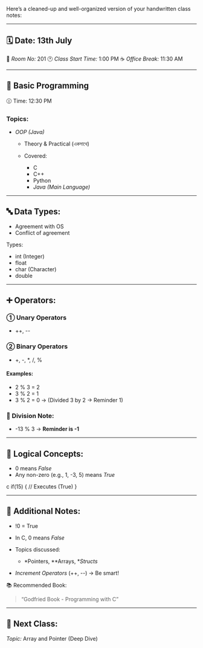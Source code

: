 Here’s a cleaned-up and well-organized version of your handwritten class notes:

---

## 🗓 Date: 13th July

📍 *Room No:* 201
🕐 *Class Start Time:* 1:00 PM
☕ *Office Break:* 11:30 AM

---

## 🔰 Basic Programming

🕧 Time: 12:30 PM

### Topics:

* *OOP (Java)*

  * Theory & Practical (একসাথে)
  * Covered:

    * C
    * C++
    * Python
    * *Java (Main Language)*

---

## 🔤 Data Types:

* Agreement with OS
* Conflict of agreement

Types:

* int (Integer)
* float
* char (Character)
* double

---

## ➕ Operators:

### ① Unary Operators

* ++, --

### ② Binary Operators

* +, -, *, /, %

#### Examples:

* 2 % 3 = 2
* 3 % 2 = 1
* 3 % 2 = 0 → (Divided 3 by 2 → Reminder 1)

### 🔁 Division Note:

* -13 % 3 → **Reminder is -1**

---

## 🔢 Logical Concepts:

* 0 means *False*
* Any non-zero (e.g., 1, -3, 5) means *True*

c
if(15) {
    // Executes (True)
}


---

## 📌 Additional Notes:

* !0 = True
* In C, 0 means *False*
* Topics discussed:

  * *Pointers, **Arrays, **Structs*
* *Increment Operators* (++, --) → Be smart!

📚 Recommended Book:

> “Godfried Book - Programming with C”

---

## 📍 Next Class:

*Topic:* Array and Pointer (Deep Dive)
